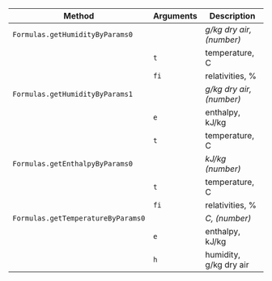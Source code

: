 Method | Arguments | Description
------------ | ------------- | -------------
`Formulas.getHumidityByParams0` | | _g/kg dry air, (number)_
| | `t` | temperature, C
| | `fi` | relativities, %
`Formulas.getHumidityByParams1` | | _g/kg dry air, (number)_
| | `e` | enthalpy, kJ/kg
| | `t` | temperature, C
`Formulas.getEnthalpyByParams0` | | _kJ/kg (number)_
| | `t` | temperature, C
| | `fi` | relativities, %
`Formulas.getTemperatureByParams0` | | _C, (number)_
| | `e` | enthalpy, kJ/kg
| | `h` | humidity, g/kg dry air
